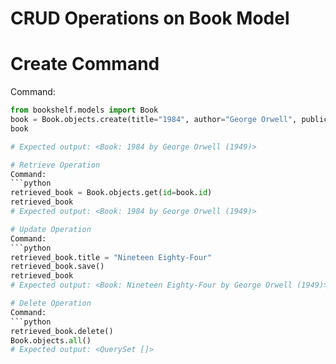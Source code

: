 # CRUD Operations on Book Model

# Create Command 

Command:
```python
from bookshelf.models import Book
book = Book.objects.create(title="1984", author="George Orwell", publication_year=1949)
book

# Expected output: <Book: 1984 by George Orwell (1949)>

# Retrieve Operation
Command:
```python
retrieved_book = Book.objects.get(id=book.id)
retrieved_book
# Expected output: <Book: 1984 by George Orwell (1949)>

# Update Operation
Command:
```python
retrieved_book.title = "Nineteen Eighty-Four"
retrieved_book.save()
retrieved_book
# Expected output: <Book: Nineteen Eighty-Four by George Orwell (1949)>

# Delete Operation
Command:
```python
retrieved_book.delete()
Book.objects.all()
# Expected output: <QuerySet []>

